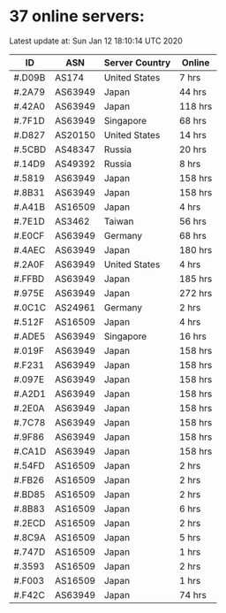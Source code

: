 # 37 online servers:

Latest update at: Sun Jan 12 18:10:14 UTC 2020

| ID | ASN | Server Country | Online |
| -- | --- | -------------- | ------ |
| #.D09B | AS174 | United States | 7 hrs |
| #.2A79 | AS63949 | Japan | 44 hrs |
| #.42A0 | AS63949 | Japan | 118 hrs |
| #.7F1D | AS63949 | Singapore | 68 hrs |
| #.D827 | AS20150 | United States | 14 hrs |
| #.5CBD | AS48347 | Russia | 20 hrs |
| #.14D9 | AS49392 | Russia | 8 hrs |
| #.5819 | AS63949 | Japan | 158 hrs |
| #.8B31 | AS63949 | Japan | 158 hrs |
| #.A41B | AS16509 | Japan | 4 hrs |
| #.7E1D | AS3462 | Taiwan | 56 hrs |
| #.E0CF | AS63949 | Germany | 68 hrs |
| #.4AEC | AS63949 | Japan | 180 hrs |
| #.2A0F | AS63949 | United States | 4 hrs |
| #.FFBD | AS63949 | Japan | 185 hrs |
| #.975E | AS63949 | Japan | 272 hrs |
| #.0C1C | AS24961 | Germany | 2 hrs |
| #.512F | AS16509 | Japan | 4 hrs |
| #.ADE5 | AS63949 | Singapore | 16 hrs |
| #.019F | AS63949 | Japan | 158 hrs |
| #.F231 | AS63949 | Japan | 158 hrs |
| #.097E | AS63949 | Japan | 158 hrs |
| #.A2D1 | AS63949 | Japan | 158 hrs |
| #.2E0A | AS63949 | Japan | 158 hrs |
| #.7C78 | AS63949 | Japan | 158 hrs |
| #.9F86 | AS63949 | Japan | 158 hrs |
| #.CA1D | AS63949 | Japan | 158 hrs |
| #.54FD | AS16509 | Japan | 2 hrs |
| #.FB26 | AS16509 | Japan | 2 hrs |
| #.BD85 | AS16509 | Japan | 2 hrs |
| #.8B83 | AS16509 | Japan | 6 hrs |
| #.2ECD | AS16509 | Japan | 2 hrs |
| #.8C9A | AS16509 | Japan | 5 hrs |
| #.747D | AS16509 | Japan | 1 hrs |
| #.3593 | AS16509 | Japan | 2 hrs |
| #.F003 | AS16509 | Japan | 1 hrs |
| #.F42C | AS63949 | Japan | 74 hrs |

